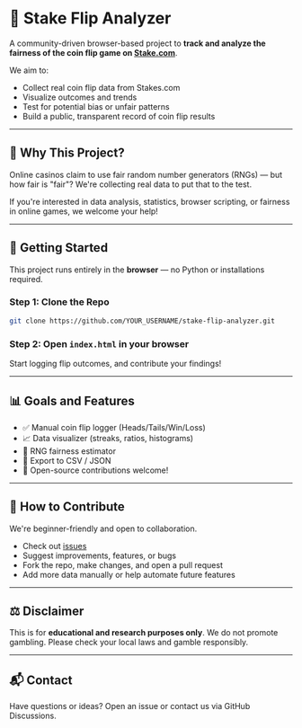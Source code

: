 # 🎲 Stake Flip Analyzer

A community-driven browser-based project to **track and analyze the fairness of the coin flip game on [Stake.com](https://stake.com)**.

We aim to:
- Collect real coin flip data from Stakes.com
- Visualize outcomes and trends
- Test for potential bias or unfair patterns
- Build a public, transparent record of coin flip results

---

## 🧪 Why This Project?

Online casinos claim to use fair random number generators (RNGs) — but how fair is "fair"? We're collecting real data to put that to the test.

If you're interested in data analysis, statistics, browser scripting, or fairness in online games, we welcome your help!

---

## 🔧 Getting Started

This project runs entirely in the **browser** — no Python or installations required.

### Step 1: Clone the Repo
```bash
git clone https://github.com/YOUR_USERNAME/stake-flip-analyzer.git
```

### Step 2: Open `index.html` in your browser

Start logging flip outcomes, and contribute your findings!

---

## 📊 Goals and Features

- ✅ Manual coin flip logger (Heads/Tails/Win/Loss)
- 📈 Data visualizer (streaks, ratios, histograms)
- 🧠 RNG fairness estimator
- 💾 Export to CSV / JSON
- 🧩 Open-source contributions welcome!

---

## 👥 How to Contribute

We're beginner-friendly and open to collaboration.

- Check out [issues](https://github.com/YOUR_USERNAME/stake-flip-analyzer/issues)
- Suggest improvements, features, or bugs
- Fork the repo, make changes, and open a pull request
- Add more data manually or help automate future features

---

## ⚖️ Disclaimer

This is for **educational and research purposes only**. We do not promote gambling. Please check your local laws and gamble responsibly.

---

## 📬 Contact

Have questions or ideas? Open an issue or contact us via GitHub Discussions.
